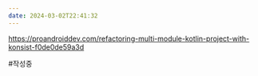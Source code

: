 ```yaml
---
date: 2024-03-02T22:41:32
---
```

https://proandroiddev.com/refactoring-multi-module-kotlin-project-with-konsist-f0de0de59a3d

#작성중 